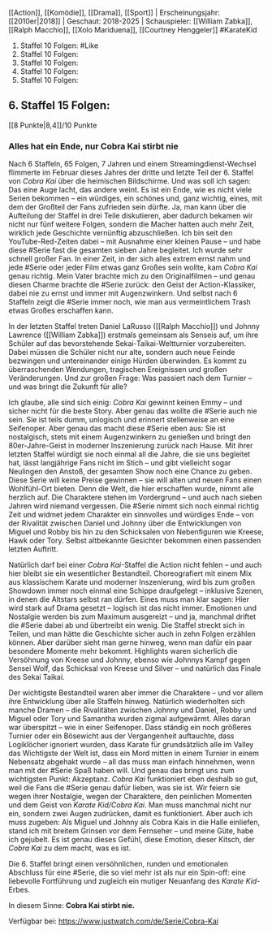 
[[Action]], [[Komödie]], [[Drama]], [[Sport]] | Erscheinungsjahr: [[2010er|2018]] | Geschaut: 2018-2025 | Schauspieler: [[William Zabka]], [[Ralph Macchio]], [[Xolo Mariduena]], [[Courtney Henggeler]] #KarateKid

1. Staffel 10 Folgen: #Like 
2. Staffel 10 Folgen:
3. Staffel 10 Folgen:
4. Staffel 10 Folgen:
5. Staffel 10 Folgen:

## 6. Staffel 15 Folgen: 

[[8 Punkte|8,4]]/10 Punkte


### Alles hat ein Ende, nur Cobra Kai stirbt nie

Nach 6 Staffeln, 65 Folgen, 7 Jahren und einem Streamingdienst-Wechsel flimmerte im Februar dieses Jahres der dritte und letzte Teil der 6. Staffel von _Cobra Kai_ über die heimischen Bildschirme. Und was soll ich sagen: Das eine Auge lacht, das andere weint. Es ist ein Ende, wie es nicht viele Serien bekommen – ein würdiges, ein schönes und, ganz wichtig, eines, mit dem der Großteil der Fans zufrieden sein dürfte. Ja, man kann über die Aufteilung der Staffel in drei Teile diskutieren, aber dadurch bekamen wir nicht nur fünf weitere Folgen, sondern die Macher hatten auch mehr Zeit, wirklich jede Geschichte vernünftig abzuschließen. Ich bin seit den YouTube-Red-Zeiten dabei – mit Ausnahme einer kleinen Pause – und habe diese #Serie fast die gesamten sieben Jahre begleitet. Ich wurde sehr schnell großer Fan. In einer Zeit, in der sich alles extrem ernst nahm und jede #Serie oder jeder Film etwas ganz Großes sein wollte, kam _Cobra Kai_ genau richtig. Mein Vater brachte mich zu den Originalfilmen – und genau diesen Charme brachte die #Serie zurück: den Geist der Action-Klassiker, dabei nie zu ernst und immer mit Augenzwinkern. Und selbst nach 6 Staffeln zeigt die #Serie immer noch, wie man aus vermeintlichem Trash etwas Großes erschaffen kann.

In der letzten Staffel treten Daniel LaRusso ([[Ralph Macchio]]) und Johnny Lawrence ([[William Zabka]]) erstmals gemeinsam als Senseis auf, um ihre Schüler auf das bevorstehende Sekai-Taikai-Weltturnier vorzubereiten. Dabei müssen die Schüler nicht nur alte, sondern auch neue Feinde bezwingen und untereinander einige Hürden überwinden. Es kommt zu überraschenden Wendungen, tragischen Ereignissen und großen Veränderungen. Und zur großen Frage: Was passiert nach dem Turnier – und was bringt die Zukunft für alle?

Ich glaube, alle sind sich einig: _Cobra Kai_ gewinnt keinen Emmy – und sicher nicht für die beste Story. Aber genau das wollte die #Serie auch nie sein. Sie ist teils dumm, unlogisch und erinnert stellenweise an eine Seifenoper. Aber genau das macht diese #Serie eben aus: Sie ist nostalgisch, stets mit einem Augenzwinkern zu genießen und bringt den 80er-Jahre-Geist in moderner Inszenierung zurück nach Hause. Mit ihrer letzten Staffel würdigt sie noch einmal all die Jahre, die sie uns begleitet hat, lässt langjährige Fans nicht im Stich – und gibt vielleicht sogar Neulingen den Anstoß, der gesamten Show noch eine Chance zu geben. Diese Serie will keine Preise gewinnen – sie will alten und neuen Fans einen Wohlfühl-Ort bieten. Denn die Welt, die hier erschaffen wurde, nimmt alle herzlich auf. Die Charaktere stehen im Vordergrund – und auch nach sieben Jahren wird niemand vergessen. Die #Serie nimmt sich noch einmal richtig Zeit und widmet jedem Charakter ein sinnvolles und würdiges Ende – von der Rivalität zwischen Daniel und Johnny über die Entwicklungen von Miguel und Robby bis hin zu den Schicksalen von Nebenfiguren wie Kreese, Hawk oder Tory. Selbst altbekannte Gesichter bekommen einen passenden letzten Auftritt.

Natürlich darf bei einer _Cobra Kai_-Staffel die Action nicht fehlen – und auch hier bleibt sie ein wesentlicher Bestandteil. Choreografiert mit einem Mix aus klassischem Karate und moderner Inszenierung, wird bis zum großen Showdown immer noch einmal eine Schippe draufgelegt – inklusive Szenen, in denen die Altstars selbst ran dürfen. Eines muss man klar sagen: Hier wird stark auf Drama gesetzt – logisch ist das nicht immer. Emotionen und Nostalgie werden bis zum Maximum ausgereizt – und ja, manchmal driftet die #Serie dabei ab und übertreibt ein wenig. Die Staffel streckt sich in Teilen, und man hätte die Geschichte sicher auch in zehn Folgen erzählen können. Aber darüber sieht man gerne hinweg, wenn man dafür ein paar besondere Momente mehr bekommt. Highlights waren sicherlich die Versöhnung von Kreese und Johnny, ebenso wie Johnnys Kampf gegen Sensei Wolf, das Schicksal von Kreese und Silver – und natürlich das Finale des Sekai Taikai.

Der wichtigste Bestandteil waren aber immer die Charaktere – und vor allem ihre Entwicklung über alle Staffeln hinweg. Natürlich wiederholten sich manche Dramen – die Rivalitäten zwischen Johnny und Daniel, Robby und Miguel oder Tory und Samantha wurden zigmal aufgewärmt. Alles daran war überspitzt – wie in einer Seifenoper. Dass ständig ein noch größeres Turnier oder ein Bösewicht aus der Vergangenheit auftauchte, dass Logiklöcher ignoriert wurden, dass Karate für grundsätzlich alle im Valley das Wichtigste der Welt ist, dass ein Mord mitten in einem Turnier in einem Nebensatz abgehakt wurde – all das muss man einfach hinnehmen, wenn man mit der #Serie Spaß haben will. Und genau das bringt uns zum wichtigsten Punkt: Akzeptanz. _Cobra Kai_ funktioniert eben deshalb so gut, weil die Fans die #Serie genau dafür lieben, was sie ist. Wir feiern sie wegen ihrer Nostalgie, wegen der Charaktere, den peinlichen Momenten und dem Geist von _Karate Kid/Cobra Kai_. Man muss manchmal nicht nur ein, sondern zwei Augen zudrücken, damit es funktioniert. Aber auch ich muss zugeben: Als Miguel und Johnny als Cobra Kais in die Halle einliefen, stand ich mit breitem Grinsen vor dem Fernseher – und meine Güte, habe ich gejubelt. Es ist genau dieses Gefühl, diese Emotion, dieser Kitsch, der _Cobra Kai_ zu dem macht, was es ist.

Die 6. Staffel bringt einen versöhnlichen, runden und emotionalen Abschluss für eine #Serie, die so viel mehr ist als nur ein Spin-off: eine liebevolle Fortführung und zugleich ein mutiger Neuanfang des _Karate Kid_-Erbes.  

In diesem Sinne: **Cobra Kai stirbt nie.**


Verfügbar bei: https://www.justwatch.com/de/Serie/Cobra-Kai